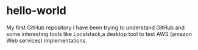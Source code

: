 # hello-world
My first GitHub repository
I have been trying to understand GitHub and some interesting tools like Localstack,a desktop tool to test AWS (amazon Web services) implementations.
